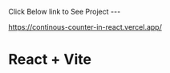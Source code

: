 Click Below link to See Project ---

https://continous-counter-in-react.vercel.app/



# React + Vite

